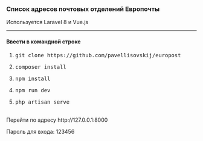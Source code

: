 <h3>Список адресов почтовых отделений Европочты</h3>

<p>Используется Laravel 8 и Vue.js</p>

<hr>

#### Ввести в командной строке
<ol>
    <li><pre>git clone https://github.com/pavellisovskij/europost</pre></li>
    <li><pre>composer install</pre></li>
    <li><pre>npm install</pre></li>
    <li><pre>npm run dev</pre></li>
    <li><pre>php artisan serve</pre></li>
</ol>

<br>
Перейти по адресу http://127.0.0.1:8000
<p>Пароль для входа: 123456</p>

